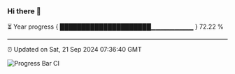 ### Hi there 👋

⏳ Year progress { █████████████████████▁▁▁▁▁▁▁▁▁ } 72.22 %

---

⏰ Updated on Sat, 21 Sep 2024 07:36:40 GMT

![Progress Bar CI](https://github.com/IshwaranRudhara/GIT-ACTION/workflows/Progress%20Bar%20CI/badge.svg)
